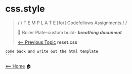 # css.style

> / /  T E M P L A T E   [for]  Codefellows Assignments / /
>
> 🚧 Boiler Plate-custom build- ***breathing document***
>
> [<== Previous Topic](cssReset.md) **reset.css**

````javascript
come back and write out the html template 
```
````

[<== Home](README.md) 🏠
